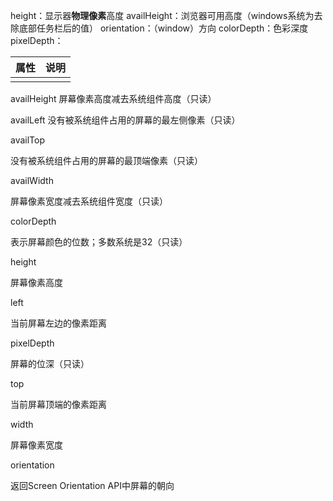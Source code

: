 height：显示器**物理像素**高度
availHeight：浏览器可用高度（windows系统为去除底部任务栏后的值）
orientation：（window）方向
colorDepth：色彩深度
pixelDepth：



| 属性 | 说明 |
| ---- | ---- |
|      |      |
 

availHeight  屏幕像素高度减去系统组件高度（只读）

availLeft 没有被系统组件占用的屏幕的最左侧像素（只读）

availTop

没有被系统组件占用的屏幕的最顶端像素（只读）

availWidth

屏幕像素宽度减去系统组件宽度（只读）

colorDepth

表示屏幕颜色的位数；多数系统是32（只读）

height

屏幕像素高度

left

当前屏幕左边的像素距离

pixelDepth

屏幕的位深（只读）

top

当前屏幕顶端的像素距离

width

屏幕像素宽度

orientation

返回Screen Orientation API中屏幕的朝向
